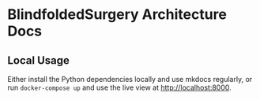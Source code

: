 # BlindfoldedSurgery Architecture Docs

## Local Usage

Either install the Python dependencies locally and use mkdocs regularly, or run
`docker-compose up` and use the live view at <http://localhost:8000>.

